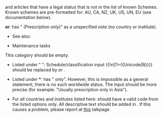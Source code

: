 and  articles that have a legal status that is not in the list of known
Schemes. Known schemes are pre-formatted for: AU, CA, NZ, UK, US, UN, EU
(see documentation below).

**or**: has " (Prescription only)" as a unspecified note (no country or
institute).

  - See also:

<!-- end list -->

  - Maintenance tasks

This category should be empty.

  - Listed under " ": Schedule/classification input
    {{\!xt|1={{Unicode|℞}}}} should be replaced by  or .

<!-- end list -->

  - Listed under **\***:  has " only". However, this is impossible as a
    general statement, there is no such worldwide status. The input
    should be more precise (for example: "Usually prescription only in
    Asia").

<!-- end list -->

  - For all countries and institutes listed here:  should have a valid
    code from the listed options only. All descriptive text should be
    added in . If this causes a problem, please report at
    [this](../Page/Template_talk:Infobox_drug.md "wikilink") talkpage.